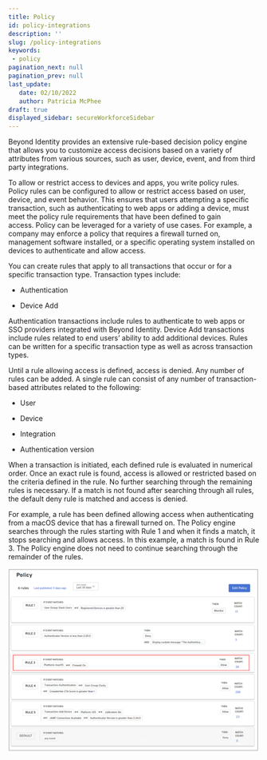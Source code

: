 ```yaml
---
title: Policy
id: policy-integrations
description: ''
slug: /policy-integrations 
keywords: 
 - policy
pagination_next: null
pagination_prev: null
last_update: 
   date: 02/10/2022
   author: Patricia McPhee
draft: true
displayed_sidebar: secureWorkforceSidebar
---
```


Beyond Identity provides an extensive rule-based decision policy engine that allows you to customize access decisions based on a variety of attributes from various sources, such as user, device, event, and from third party integrations.

To allow or restrict access to devices and apps, you write policy rules. Policy rules can be configured to allow or restrict access based on user, device, and event behavior. This ensures that users attempting a specific transaction, such as authenticating to web apps or adding a device, must meet the policy rule requirements that have been defined to gain access. Policy can be leveraged for a variety of use cases. For example, a company may enforce a policy that requires a firewall turned on, management software installed, or a specific operating system installed on devices to authenticate and allow access.

You can create rules that apply to all transactions that occur or for a specific transaction type. Transaction types include:

- Authentication

- Device Add


Authentication transactions include rules to authenticate to web apps or SSO providers integrated with Beyond Identity. Device Add transactions include rules related to end users’ ability to add additional devices. Rules can be written for a specific transaction type as well as across transaction types.

Until a rule allowing access is defined, access is denied. Any number of rules can be added. A single rule can consist of any number of transaction-based attributes related to the following:

- User

- Device

- Integration

- Authentication version


When a transaction is initiated, each defined rule is evaluated in numerical order. Once an exact rule is found, access is allowed or restricted based on the criteria defined in the rule. No further searching through the remaining rules is necessary. If a match is not found after searching through all rules, the default deny rule is matched and access is denied.

For example, a rule has been defined allowing access when authenticating from a macOS device that has a firewall turned on. The Policy engine searches through the rules starting with Rule 1 and when it finds a match, it stops searching and allows access. In this example, a match is found in Rule 3. The Policy engine does not need to continue searching through the remainder of the rules.


![image](../images/policy/policy_rule_order.png)
